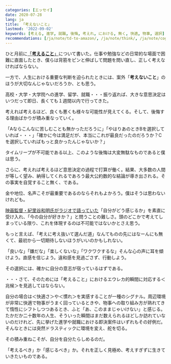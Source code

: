 ```yaml
---
categories: [エッセイ]
date: 2020-07-28
lang: ja
title: 「考えないこと」
lastmod: '2022-09-02'
keywords: [考える, 進学, 就職, 後悔, 考えれ, における, 無く, 快適, 物事, 選択]
recommendations: [/ja/note/td-to-amazon/, /ja/note/think/, /ja/note/cognitive-science-and-behavioral-economics/]
---
```


ひと月前に[「**考えること**」](/ja/note/think)について書いた。仕事や勉強などの日常的な場面で困難に直面したとき、僕らは背筋をピンと伸ばして問題を問い直し、正しく考えなければならない。

一方で、人生における重要な判断を迫られたときには、案外「**考えないこと**」のほうが大切なんじゃないだろうか、とも思う。

高校・大学・大学院への進学、留学、就職・・・振り返れば、大きな意思決定はいつだって即日、長くても１週間以内で行ってきた。

考えれば考えるほど、良くも悪くも様々な可能性が見えてくる。そして、後悔する理由ばかりが積み重なっていく。

「Aならこんなに苦しむことも無かっただろうに」「やはりあのときBを選択していれば・・・」「確かに今は満足だが、本当にこれが最良だったのだろうか？Cを選択していればもっと良かったんじゃないか？」

タイムリープが不可能である以上、このような後悔は大変無駄なものであると僕は思う。

さらに、考えれば考えるほど意思決定の過程で打算が働く。結果、大多数の人間が等しく望み、納得してくれるであろう最大公約数的な結論が導き出される。その事実を自覚すること無く、である。

金や地位、名声こそが最重要であるのならそれもよかろう。僕はそうは思わないけれども。

[映画監督・紀里谷和明氏がラジオで語っていた](https://podcasts.apple.com/jp/podcast/%E6%98%A0%E7%94%BB%E7%9B%A3%E7%9D%A3-%E7%B4%80%E9%87%8C%E8%B0%B7%E5%92%8C%E6%98%8E-%E5%B0%8F%E6%A9%8B%E8%B3%A2%E5%85%90-%E6%98%A0%E7%94%BB%E5%88%B6%E4%BD%9C%E3%81%AE%E6%96%B0%E3%81%97%E3%81%84%E3%82%A4%E3%83%8E%E3%83%99%E3%83%BC%E3%82%B7%E3%83%A7%E3%83%B3%E3%81%AB%E8%BF%AB%E3%82%8B/id1506148093?i=1000486165817)「自分がどう感じるか」を素直に受け入れ、「今の自分が好きか？」と問うことの難しさ。頭のどこかで考えてしまっている限り、これを体現するのは不可能ではないかとさえ思う。

もっと言えば、「考えに考え抜いて選んだ道」なんてものの先にはなーんにも無くて、最初から一切期待しないほうがいいのかもしれない。

「良いな」「嫌だな」「楽しくないな」「ワクワクするな」そんな心の声に耳を傾けよう。直感を信じよう。違和感を見過ごさず、行動しよう。

その選択には、確かに自分の意志が宿っているはずである。

・・・さて、そのためには「考えること」におけるエウレカ的瞬間に対応する＜兆候＞を見逃してはならない。

自分の場合は＜快適さ＞や＜慣れ＞を実感することが一種のシグナル。周辺環境が非常に快適で物事がうまく回っているときや、物事への取り組み方が熟れてきて惰性にシフトしつつあるとき、ふと「あ、このままじゃいけない」と感じる。たかだか二十数年の人生、そういった瞬間はまだ数えられるほどしか訪れていないのだけれど、先に挙げた進学や就職における即決案件はいずれもその好例だ。そんなときには突然ドラスティックに環境を変え、舵を切る。

その積み重ねこそが、自分を自分たらしめるのだ。

「考えるべき」か「感じるべき」か。それを正しく見極め、考えすぎずに生きていきたいものである。